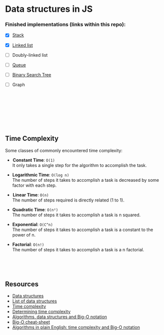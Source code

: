 # Data structures in JS

### Finished implementations (links within this repo):
- [x] [Stack](https://github.com/mandober/js-data-structures/tree/master/stack)
- [x] [Linked list](https://github.com/mandober/js-data-structures/tree/master/linked-list)
- [ ] Doubly-linked list
- [ ] [Queue](queue/README.md)
- [ ] [Binary Search Tree](binary-search-tree/README.md)
- [ ] Graph



<p>&nbsp;</p>
<p>&nbsp;</p>
<p>&nbsp;</p>
<p>&nbsp;</p>


## Time Complexity

Some classes of commonly encountered time complexity:

-  **Constant Time**: `O(1)`   
  It only takes a single step for the algorithm to accomplish the task.

- **Logarithmic Time**: `O(log n) `   
  The number of steps it takes to accomplish a task is decreased by some factor with each step.

-  **Linear Time**: `O(n)`   
  The number of steps required is directly related (1 to 1).

- **Quadratic Time**: `O(n²) `   
  The number of steps it takes to accomplish a task is n squared.

- **Exponential**: `O(C^n)`   
  The number of steps it takes to accomplish a task is a constant to the power of n.
  
- **Factorial**: `O(n!) `   
  The number of steps it takes to accomplish a task is a n factorial.


<p>&nbsp;</p>
<p>&nbsp;</p>


## Resources

* [Data structures](https://en.wikipedia.org/wiki/Data_structure "wikipedia")  
* [List of data structures](https://en.wikipedia.org/wiki/List_of_data_structures "wikipedia")
* [Time complexity](https://en.wikipedia.org/wiki/Time_complexity "wikipedia")
* [Determining time complexity](http://cooervo.github.io/Algorithms-DataStructures-BigONotation/big-O-notation.html "github")
* [Algorithms, data structures and Big-O notation](http://cooervo.github.io/Algorithms-DataStructures-BigONotation/ "github")
* [Big-O cheat-sheet](http://bigocheatsheet.com/)
* [Algorithms in plain English: time complexity and Big-O notation](https://medium.freecodecamp.com/time-is-complex-but-priceless-f0abd015063c)
